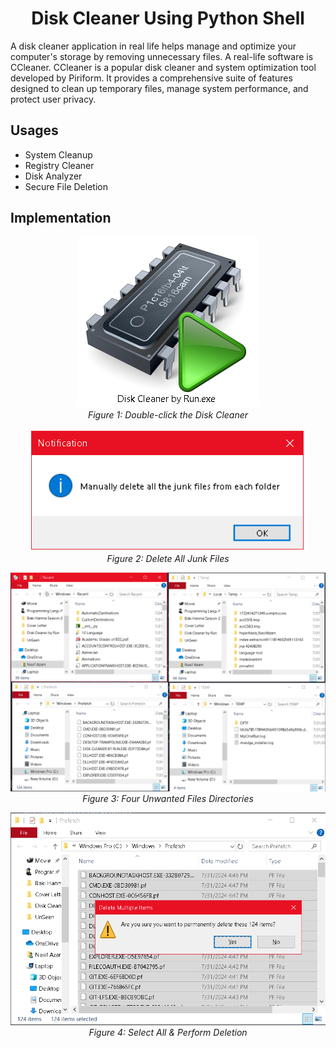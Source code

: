 <h1 align="center">Disk Cleaner Using Python Shell</h1>

<p>A disk cleaner application in real life helps manage and optimize your computer's storage by removing unnecessary files. A real-life software is CCleaner. CCleaner is a popular disk cleaner and system optimization tool developed by Piriform. It provides a comprehensive suite of features designed to clean up temporary files, manage system performance, and protect user privacy.</p>

## Usages
- System Cleanup
- Registry Cleaner
- Disk Analyzer
- Secure File Deletion

## Implementation
<p align="center">
  <img src="Instructions/Instruction-1.PNG" alt="Instructions">
  <br>
  <em>Figure 1: Double-click the Disk Cleaner</em>
</p>
<p align="center">
  <img src="Instructions/Instruction-2.PNG" alt="Instructions">
  <br>
  <em>Figure 2: Delete All Junk Files</em>
</p>
<p align="center">
  <img src="Instructions/Instruction-3.PNG" alt="Instructions">
  <br>
  <em>Figure 3: Four Unwanted Files  Directories</em>
</p>
<p align="center">
  <img src="Instructions/Instruction-4.PNG" alt="Instructions">
  <br>
  <em>Figure 4: Select All & Perform Deletion</em>
</p>

